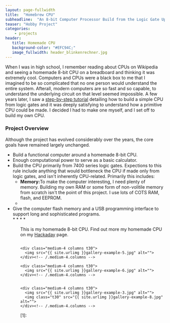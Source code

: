 ```yaml
---
layout: page-fullwidth
title:  "Homebrew CPU"
subheadline:  "An 8-bit Computer Processor Build from the Logic Gate Up"
teaser: "Hobby Project"
categories:
    - projects
header:
   title: Homemade CPU
   background-color: "#EFC94C;"
   image_fullwidth: header_blinkenrechner.jpg
---
```


When I was in high school, I remember reading about CPUs on Wikipedia and seeing a homemade 8-bit CPU on a breadboard and thinking it was extremely cool. Computers and CPUs were a black box to me that I imagined to be so complicated that no one person would understand the entire system. Afterall, modern computers are so fast and so capable, to understand the underlying circuit on that level seemed impossible. A few years later, I saw a [step-by-step tutorial](https://www.instructables.com/How-to-Build-an-8-Bit-Computer/) detailing how to build a simple CPU from logic gates and it was deeply satisfying to understand how a primitive CPU could be made. I decided I had to make one myself, and I set off to build my own CPU.

### Project Overview

Although the project has evolved considerably over the years, the core goals have remained largely unchanged.
<ul>
    <li>Build a functional computer around a homemade 8-bit CPU. </li>
    <li>Enough computational power to serve as a basic calculator. </li>
    <li>Build the CPU primarily from 7400 series logic gates. Expections to this rule include anything that would bottleneck the CPU if made only from logic gates, and isn't inherently CPU-related. Primarily this includes:
        <ul>
            <li><b>Memory:</b>To make the computer interesting, I need plenty of memory. Building my own RAM or some form of non-volitile memory from scratch isn't the point of this project. I use lots of COTS RAM, flash, and EEPROM.</li>
            <li></li>
        </ul>
    </li>
    <li>Give the computer flash memory and a USB programming interface to support long and sophisticated programs.</li>
* 
* 
* 
 * 
<ul>

This is my homemade 8-bit CPU. Find out more my homemade CPU on my [Hackaday](https://hackaday.io/project/99893-blinkenrechner) page.
<!--more-->

<div class="row">
    <div class="medium-4 columns t30">
    <img src="{{ site.urlimg }}gallery-example-4.jpg" alt="">
    </div><!-- /.medium-4.columns -->

    <div class="medium-4 columns t30">
      <img src="{{ site.urlimg }}gallery-example-5.jpg" alt="">
    </div><!-- /.medium-4.columns -->

    <div class="medium-4 columns t30">
      <img src="{{ site.urlimg }}gallery-example-6.jpg" alt="">
    </div><!-- /.medium-4.columns -->

</div><!-- /.row -->


<div class="row">
    <div class="medium-8 columns t30">
    <img src="{{ site.urlimg }}gallery-example-7.jpg" alt="">
    </div><!-- /.medium-8.columns -->

    <div class="medium-4 columns t30">
      <img src="{{ site.urlimg }}gallery-example-3.jpg" alt="">
      <img class="t30" src="{{ site.urlimg }}gallery-example-8.jpg" alt="">
    </div><!-- /.medium-4.columns -->

</div><!-- /.row -->



 [1]: 
